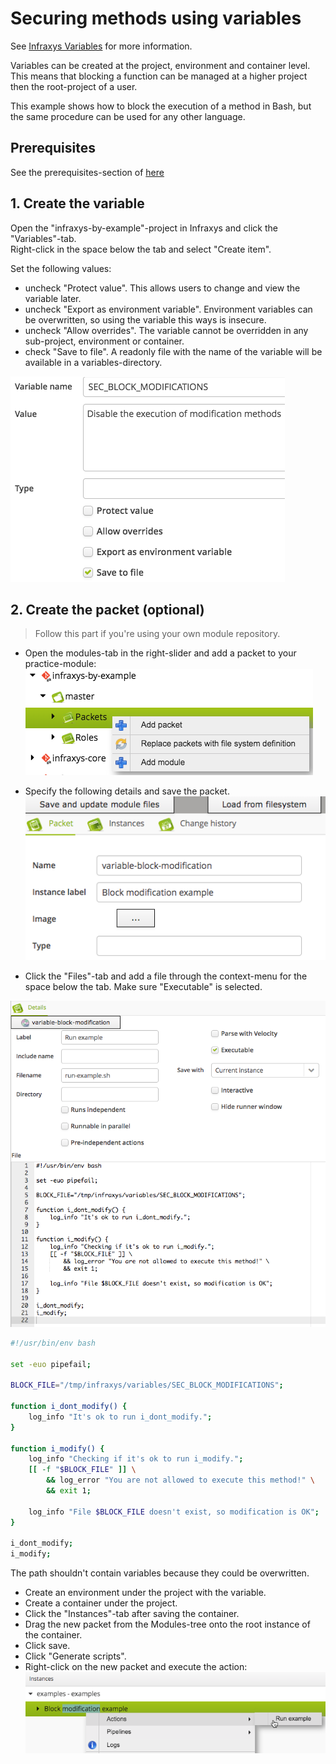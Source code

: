 # Securing methods using variables

See <a href="https://infraxys.io/concepts/resource-types/variable/" target="_blank">Infraxys Variables</a> for more information.

Variables can be created at the project, environment and container level. This means that blocking a function can be managed at a higher project then the root-project of a user.

This example shows how to block the execution of a method in Bash, but the same procedure can be used for any other language.

## Prerequisites

See the prerequisites-section of [here](../../README.md)


## 1. Create the variable

Open the "infraxys-by-example"-project in Infraxys and click the "Variables"-tab.  
Right-click in the space below the tab and select "Create item".

Set the following values:
- uncheck "Protect value". This allows users to change and view the variable later.
- uncheck "Export as environment variable". Environment variables can be overwritten, so using the variable this ways is insecure.
- uncheck "Allow overrides". The variable cannot be overridden in any sub-project, environment or container.
- check "Save to file". A readonly file with the name of the variable will be available in a variables-directory.

![variable](resources/variable.png "Creating a variable")

## 2. Create the packet (optional)

> Follow this part if you're using your own module repository.   

- Open the modules-tab in the right-slider and add a packet to your practice-module:
![add packet](resources/add-packet.png "Add packet")

- Specify the following details and save the packet.
![packet](resources/packet-form.png "Add packet")

- Click the "Files"-tab and add a file through the context-menu for the space below the tab. Make sure "Executable" is selected.

![script](resources/script.png "Script")
```bash
#!/usr/bin/env bash

set -euo pipefail;

BLOCK_FILE="/tmp/infraxys/variables/SEC_BLOCK_MODIFICATIONS";

function i_dont_modify() {
	log_info "It's ok to run i_dont_modify.";
}

function i_modify() {
	log_info "Checking if it's ok to run i_modify.";
	[[ -f "$BLOCK_FILE" ]] \
		&& log_error "You are not allowed to execute this method!" \
		&& exit 1;
	
	log_info "File $BLOCK_FILE doesn't exist, so modification is OK";
}

i_dont_modify;
i_modify;
```

The path shouldn't contain variables because they could be overwritten.
- Create an environment under the project with the variable.
- Create a container under the project.
- Click the "Instances"-tab after saving the container.
- Drag the new packet from the Modules-tree onto the root instance of the container.
- Click save.
- Click "Generate scripts".
- Right-click on the new packet and execute the action:
![execute](resources/execute-action.png "Execute action")
 
